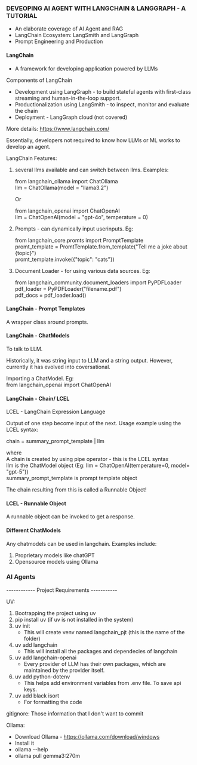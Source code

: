 ### DEVEOPING AI AGENT WITH LANGCHAIN & LANGGRAPH - A TUTORIAL 
- An elaborate coverage of AI Agent and RAG 
- LangChain Ecosystem: LangSmith and LangGraph 
- Prompt Engineering and Production 

#### LangChain

- A framework for developing application powered by LLMs 

Components of LangChain 
- Development using LangGraph - to build stateful agents with first-class streaming and human-in-the-loop support. 
- Productionalization using LangSmith - to inspect, monitor and evaluate the chain 
- Deployment - LangGraph cloud (not covered)

More details: https://www.langchain.com/

Essentially, developers not required to know how LLMs or ML works to develop an agent. 

LangChain Features: 
1. several llms available and can switch between llms. Examples: 
    
    from langchain_ollama import ChatOllama <br>
    llm = ChatOllama(model = "llama3.2")

    Or

    from langchain_openai import ChatOpenAI <br>
    llm = ChatOpenAI(model = "gpt-4o", temperature = 0)

2. Prompts - can dynamically input userinputs. Eg: 

    from langchain_core.promts import PromptTemplate<br>
    promt_template = PromtTemplate.from_template("Tell me a joke about {topic}")<br>
    promt_template.invoke({"topic": "cats"})

3. Document Loader - for using various data sources. Eg: 

    from langchain_community.document_loaders import PyPDFLoader <br>
    pdf_loader = PyPDFLoader("filename.pdf")<br>
    pdf_docs = pdf_loader.load()

#### LangChain - Prompt Templates 

A wrapper class around prompts. 

#### LangChain - ChatModels 

To talk to LLM. 

Historically, it was string input to LLM and a string output. However, currently it has evolved into coversational. 

Importing a ChatModel. Eg: <br>
from langchain_openai import ChatOpenAI


#### LangChain - Chain/ LCEL 

LCEL - LangChain Expression Language 

Output of one step become input of the next. Usage example using the LCEL syntax: <br>

chain = summary_prompt_template | llm

where <br>
A chain is created by using pipe operator - this is the LCEL syntax<br>
llm is the ChatModel object (Eg: llm = ChatOpenAI(temperature=0, model= "gpt-5")) <br>
summary_prompt_template is prompt template object

The chain resulting from this is called a Runnable Object! 

#### LCEL - Runnable Object 

A runnable object can be invoked to get a response. 

#### Different ChatModels 

Any chatmodels can be used in langchain. Examples include: 

1. Proprietary models like chatGPT 
2. Opensource models using Ollama 

### AI Agents  

------------ Project Requirements -----------

UV: 
1. Bootrapping the project using uv 
2. pip install uv (if uv is not installed in the system)
3. uv init 
    - This will create venv named langchain_pjt (this is the name of the folder)
4. uv add langchain
    - This will install all the packages and dependecies of langchain
5. uv add langchain-openai
    - Every provider of LLM has their own packages, which are maintained by the provider itself. 
6. uv add python-dotenv
    - This helps add environment variables from .env file. To save api keys. 
7. uv add black isort 
    - For formatting the code

gitignore: 
Those information that I don't want to commit 

Ollama: 

- Download Ollama - https://ollama.com/download/windows
- Install it 
- ollama --help 
- ollama pull gemma3:270m
